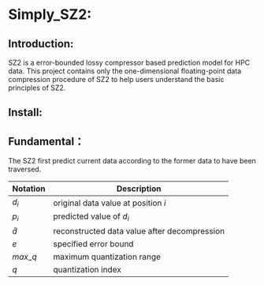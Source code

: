 # Simply_SZ2:

## Introduction:

SZ2 is a error-bounded lossy compressor based prediction model for HPC data. This project contains only the one-dimensional floating-point data compression procedure of SZ2 to help users understand the basic principles of SZ2.



## Install:



## Fundamental：

The SZ2 first predict current data according to the former data to have been traversed.



| Notation      | Description                                  |
| ------------- | -------------------------------------------- |
| $d_i$         | original data value at position $i$          |
| $p_i$         | predicted value of $d_i$                     |
| $\widehat{d}$ | reconstructed data value after decompression |
| $e$           | specified error bound                        |
| $max\_q$      | maximum quantization range                   |
| $q$           | quantization index                           |





